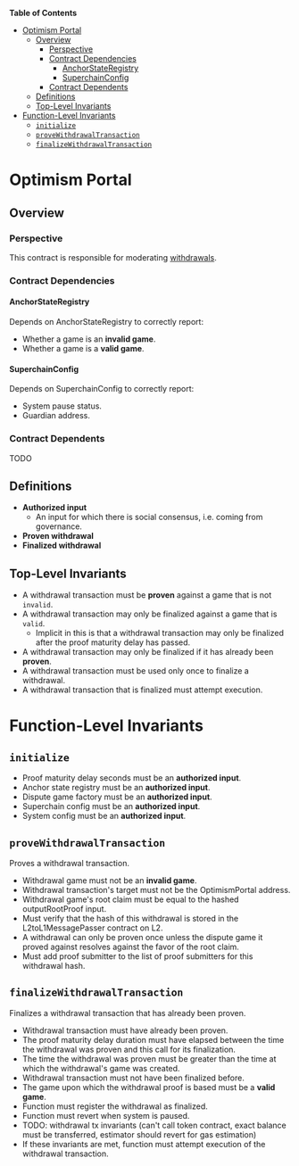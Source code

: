 <!-- START doctoc generated TOC please keep comment here to allow auto update -->
<!-- DON'T EDIT THIS SECTION, INSTEAD RE-RUN doctoc TO UPDATE -->
**Table of Contents**

- [Optimism Portal](#optimism-portal)
  - [Overview](#overview)
    - [Perspective](#perspective)
    - [Contract Dependencies](#contract-dependencies)
      - [AnchorStateRegistry](#anchorstateregistry)
      - [SuperchainConfig](#superchainconfig)
    - [Contract Dependents](#contract-dependents)
  - [Definitions](#definitions)
  - [Top-Level Invariants](#top-level-invariants)
- [Function-Level Invariants](#function-level-invariants)
  - [`initialize`](#initialize)
  - [`proveWithdrawalTransaction`](#provewithdrawaltransaction)
  - [`finalizeWithdrawalTransaction`](#finalizewithdrawaltransaction)

<!-- END doctoc generated TOC please keep comment here to allow auto update -->

# Optimism Portal

## Overview

### Perspective

This contract is responsible for moderating [withdrawals](../../protocol/withdrawals.md).

### Contract Dependencies

#### AnchorStateRegistry

Depends on AnchorStateRegistry to correctly report:

- Whether a game is an **invalid game**.
- Whether a game is a **valid game**.

#### SuperchainConfig

Depends on SuperchainConfig to correctly report:

- System pause status.
- Guardian address.

### Contract Dependents

TODO

## Definitions

- **Authorized input**
  - An input for which there is social consensus, i.e. coming from governance.
- **Proven withdrawal**
- **Finalized withdrawal**

## Top-Level Invariants

- A withdrawal transaction must be **proven** against a game that is not `invalid`.
- A withdrawal transaction may only be finalized against a game that is `valid`.
  - Implicit in this is that a withdrawal transaction may only be finalized after the proof maturity delay has passed.
- A withdrawal transaction may only be finalized if it has already been **proven**.
- A withdrawal transaction must be used only once to finalize a withdrawal.
- A withdrawal transaction that is finalized must attempt execution.

# Function-Level Invariants

## `initialize`

- Proof maturity delay seconds must be an **authorized input**.
- Anchor state registry must be an **authorized input**.
- Dispute game factory must be an **authorized input**.
- Superchain config must be an **authorized input**.
- System config must be an **authorized input**.

## `proveWithdrawalTransaction`

Proves a withdrawal transaction.

- Withdrawal game must not be an **invalid game**.
- Withdrawal transaction's target must not be the OptimismPortal address.
- Withdrawal game's root claim must be equal to the hashed outputRootProof input.
- Must verify that the hash of this withdrawal is stored in the L2toL1MessagePasser contract on L2.
- A withdrawal can only be proven once unless the dispute game it proved against resolves against the favor of the root claim.
- Must add proof submitter to the list of proof submitters for this withdrawal hash.

## `finalizeWithdrawalTransaction`

Finalizes a withdrawal transaction that has already been proven.

- Withdrawal transaction must have already been proven.
- The proof maturity delay duration must have elapsed between the time the withdrawal was proven and this call for its finalization.
- The time the withdrawal was proven must be greater than the time at which the withdrawal's game was created.
- Withdrawal transaction must not have been finalized before.
- The game upon which the withdrawal proof is based must be a **valid game**.
- Function must register the withdrawal as finalized.
- Function must revert when system is paused.
- TODO: withdrawal tx invariants (can't call token contract, exact balance must be transferred, estimator should revert for gas estimation)
- If these invariants are met, function must attempt execution of the withdrawal transaction.
